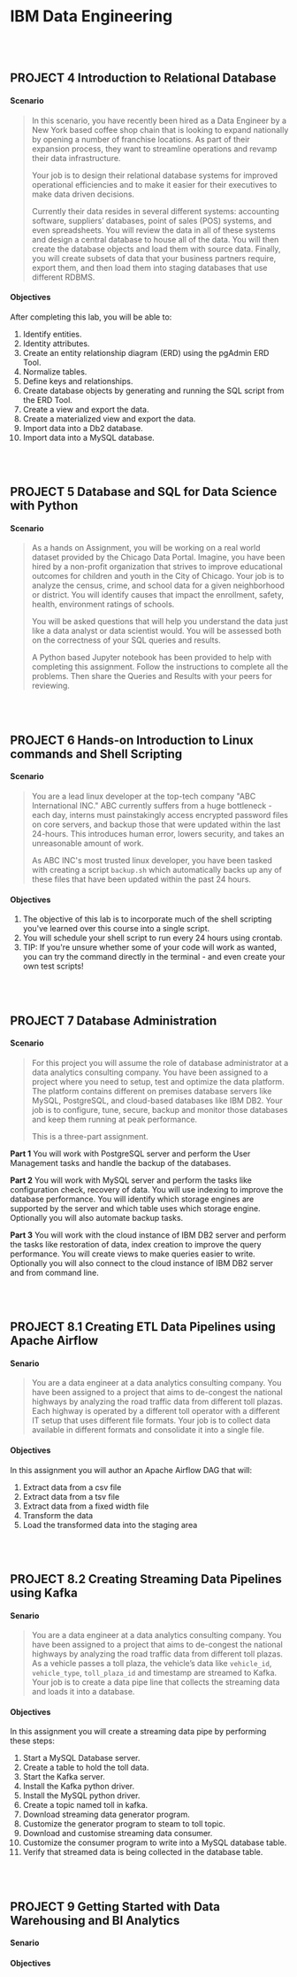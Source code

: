 # IBM Data Engineering 

<br>
<br>

## PROJECT 4 Introduction to Relational Database </sup>

#### Scenario

> In this scenario, you have recently been hired as a Data Engineer by a New York based coffee shop chain that is looking to expand nationally by opening a number of franchise locations. As part of their expansion process, they want to streamline operations and revamp their data infrastructure.
> 
> Your job is to design their relational database systems for improved operational efficiencies and to make it easier for their executives to make data driven decisions.
> 
> Currently their data resides in several different systems: accounting software, suppliers’ databases, point of sales (POS) systems, and even spreadsheets. You will review the data in all of these systems and design a central database to house all of the data. You will then create the database objects and load them with source data. Finally, you will create subsets of data that your business partners require, export them, and then load them into staging databases that use different RDBMS.

#### Objectives

After completing this lab, you will be able to:

1. Identify entities.
2. Identity attributes.
3. Create an entity relationship diagram (ERD) using the pgAdmin ERD Tool.
4. Normalize tables.
5. Define keys and relationships.
6. Create database objects by generating and running the SQL script from the ERD Tool.
7. Create a view and export the data.
8. Create a materialized view and export the data.
9. Import data into a Db2 database.
10. Import data into a MySQL database.

<br>
<br>

## PROJECT 5 Database and SQL for Data Science with Python

#### Scenario

> As a hands on Assignment, you will be working on a real world dataset provided by the Chicago Data Portal. Imagine, you have been hired by a non-profit organization that strives to improve educational outcomes for children and youth in the City of Chicago. Your job is to analyze the census, crime, and school data for a given neighborhood or district. You will identify causes that impact the enrollment, safety, health, environment ratings of schools.
> 
> You will be asked questions that will help you understand the data just like a data analyst or data scientist would. You will be assessed both on the correctness of your SQL queries and results.
> 
> A Python based Jupyter notebook has been provided to help with completing this assignment. Follow the instructions to complete all the problems. Then share the Queries and Results with your peers for reviewing.

<br>
<br>

## PROJECT 6 Hands-on Introduction to Linux commands and Shell Scripting

#### Scenario

> You are a lead linux developer at the top-tech company "ABC International INC." ABC currently suffers from a huge bottleneck - each day, interns must painstakingly access encrypted password files on core servers, and backup those that were updated within the last 24-hours. This introduces human error, lowers security, and takes an unreasonable amount of work.
> 
> As ABC INC's most trusted linux developer, you have been tasked with creating a script `backup.sh` which automatically backs up any of these files that have been updated within the past 24 hours.

#### Objectives

1. The objective of this lab is to incorporate much of the shell scripting you've learned over this course into a single script.
2. You will schedule your shell script to run every 24 hours using crontab.
3. TIP: If you're unsure whether some of your code will work as wanted, you can try the command directly in the terminal - and even create your own test scripts!

<br>
<br>

## PROJECT 7 Database Administration

#### Scenario

> For this project you will assume the role of database administrator at a data analytics consulting company. You have been assigned to a project where you need to setup, test and optimize the data platform. The platform contains different on premises database servers like MySQL, PostgreSQL, and cloud-based databases like IBM DB2. Your job is to configure, tune, secure, backup and monitor those databases and keep them running at peak performance.
> 
> This is a three-part assignment.

**Part 1** You will work with PostgreSQL server and perform the User Management tasks and handle the backup of the databases.

**Part 2** You will work with MySQL server and perform the tasks like configuration check, recovery of data. You will use indexing to improve the database performance. You will identify which storage engines are supported by the server and which table uses which storage engine. Optionally you will also automate backup tasks.

**Part 3** You will work with the cloud instance of IBM DB2 server and perform the tasks like restoration of data, index creation to improve the query performance. You will create views to make queries easier to write. Optionally you will also connect to the cloud instance of IBM DB2 server and from command line.

<br>
<br>

## PROJECT 8.1 Creating ETL Data Pipelines using Apache Airflow

#### Senario

> You are a data engineer at a data analytics consulting company. You have been assigned to a project that aims to de-congest the national highways by analyzing the road traffic data from different toll plazas. Each highway is operated by a different toll operator with a different IT setup that uses different file formats. Your job is to collect data available in different formats and consolidate it into a single file.

#### Objectives
In this assignment you will author an Apache Airflow DAG that will:

1. Extract data from a csv file
2. Extract data from a tsv file
3. Extract data from a fixed width file
4. Transform the data
5. Load the transformed data into the staging area

<br>
<br>

## PROJECT 8.2 Creating Streaming Data Pipelines using Kafka

#### Senario

> You are a data engineer at a data analytics consulting company. You have been assigned to a project that aims to de-congest the national highways by analyzing the road traffic data from different toll plazas. As a vehicle passes a toll plaza, the vehicle’s data like `vehicle_id`, `vehicle_type`, `toll_plaza_id` and timestamp are streamed to Kafka. Your job is to create a data pipe line that collects the streaming data and loads it into a database.

#### Objectives

In this assignment you will create a streaming data pipe by performing these steps:

1. Start a MySQL Database server.
2. Create a table to hold the toll data.
3. Start the Kafka server.
4. Install the Kafka python driver.
5. Install the MySQL python driver.
6. Create a topic named toll in kafka.
7. Download streaming data generator program.
8. Customize the generator program to steam to toll topic.
9. Download and customise streaming data consumer.
10. Customize the consumer program to write into a MySQL database table.
11. Verify that streamed data is being collected in the database table.

<br>
<br>

## PROJECT 9 Getting Started with Data Warehousing and BI Analytics

#### Senario

> 

#### Objectives
